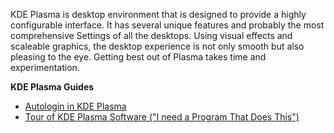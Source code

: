 KDE Plasma is desktop environment that is designed to provide a highly configurable interface. It has several unique features and probably the most comprehensive Settings of all the desktops. Using visual effects and scaleable graphics, the desktop experience is not only smooth but also pleasing to the eye. Getting best out of Plasma takes time and experimentation.

**KDE Plasma Guides**

- [Autologin in KDE Plasma](https://kororaproject.org/support/documentation/autologin-in-kde-plasma)
- [Tour of KDE Plasma Software ("I need a Program That Does This")](https://kororaproject.org/support/documentation/tour-of-kde-plasma-software-i-need-a-program-that-does-this)
